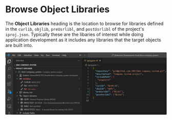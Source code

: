 # Browse Object Libraries

The **Object Libraries** heading is the location to browse for libraries defined in the `curlib`, `objlib`, `preUsrlibl`, and `postUsrlibl` of the project's `iproj.json`.
Typically these are the libaries of interest while doing application development as it includes any libraries that the target objects are built into.

![Object Libraries](../../assets/ProjectExplorer_27.png)